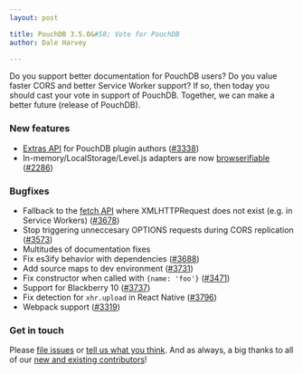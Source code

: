 ```yaml
---
layout: post

title: PouchDB 3.5.0&#58; Vote for PouchDB
author: Dale Harvey

---
```


Do you support better documentation for PouchDB users? Do you value faster CORS and better Service Worker support? If so, then today you should cast your vote in support of PouchDB. Together, we can make a better future (release of PouchDB).

### New features

* [Extras API](/api.html#apis-for-plugin-authors) for PouchDB plugin authors ([#3338](https://github.com/pouchdb/pouchdb/issues/3338))
* In-memory/LocalStorage/Level.js adapters are now [browserifiable](/api.html#browser-adapter-plugins) ([#2286](https://github.com/pouchdb/pouchdb/issues/2286))

### Bugfixes

* Fallback to the [fetch API](https://developer.mozilla.org/en-US/docs/Web/API/Fetch_API) where XMLHTTPRequest does not exist (e.g. in Service Workers) ([#3678](https://github.com/pouchdb/pouchdb/pull/3678))
* Stop triggering unneccesary OPTIONS requests during CORS replication ([#3573](https://github.com/pouchdb/pouchdb/issues/3573))
* Multitudes of documentation fixes
* Fix es3ify behavior with dependencies ([#3688](https://github.com/pouchdb/pouchdb/issues/3688))
* Add source maps to dev environment ([#3731](https://github.com/pouchdb/pouchdb/pull/3731))
* Fix constructor when called with `{name: 'foo'}` ([#3471](https://github.com/pouchdb/pouchdb/issues/3741))
* Support for Blackberry 10 ([#3737](https://github.com/pouchdb/pouchdb/pull/3737))
* Fix detection for `xhr.upload` in React Native ([#3796](https://github.com/pouchdb/pouchdb/pull/3796))
* Webpack support ([#3319](https://github.com/pouchdb/pouchdb/issues/3319))

### Get in touch

Please [file issues](https://github.com/pouchdb/pouchdb/issues) or [tell us what you think](https://github.com/pouchdb/pouchdb/blob/master/CONTRIBUTING.md#get-in-touch). And as always, a big thanks to all of our [new and existing contributors](https://github.com/pouchdb/pouchdb/graphs/contributors)!
